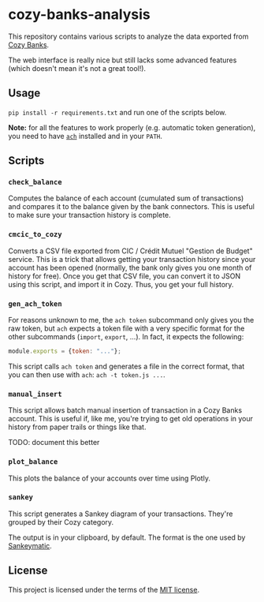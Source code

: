 # cozy-banks-analysis

This repository contains various scripts to analyze the data exported
from [Cozy Banks](https://cozy.io/fr/features/#bank).

The web interface is really nice but still lacks some advanced features (which doesn't mean it's not a great tool!).

## Usage

`pip install -r requirements.txt` and run one of the scripts below.

**Note:** for all the features to work properly (e.g. automatic token generation), you need to have
[`ach`](https://github.com/cozy/ACH) installed and in your `PATH`.

## Scripts

### `check_balance`

Computes the balance of each account (cumulated sum of transactions) and compares it to the balance given by the bank
connectors. This is useful to make sure your transaction history is complete.

### `cmcic_to_cozy`

Converts a CSV file exported from CIC / Crédit Mutuel "Gestion de Budget" service. This is a trick that allows getting
your transaction history since your account has been opened (normally, the bank only gives you one month of history for
free). Once you get that CSV file, you can convert it to JSON using this script, and import it in Cozy. Thus, you get
your full history.

### `gen_ach_token`

For reasons unknown to me, the `ach token` subcommand only gives you the raw token, but `ach` expects a token file with
a very specific format for the other subcommands (`import`, `export`, ...). In fact, it expects the following:

```js
module.exports = {token: "..."};
```

This script calls `ach token` and generates a file in the correct format, that you can then use
with `ach`: `ach -t token.js ...`.

### `manual_insert`

This script allows batch manual insertion of transaction in a Cozy Banks account. This is useful if, like me, you're
trying to get old operations in your history from paper trails or things like that.

TODO: document this better

### `plot_balance`

This plots the balance of your accounts over time using Plotly.

### `sankey`

This script generates a Sankey diagram of your transactions. They're grouped by their Cozy category.

The output is in your clipboard, by default. The format is the one used
by [Sankeymatic](https://sankeymatic.com/build/).

## License

This project is licensed under the terms of the [MIT license](LICENSE).